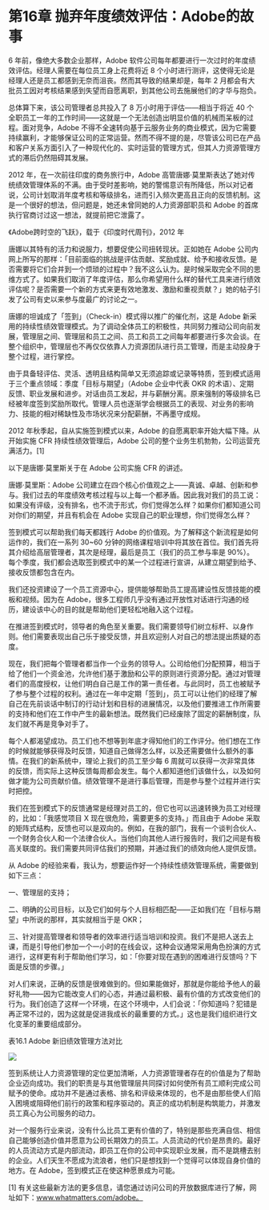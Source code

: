 # 第16章 抛弃年度绩效评估：Adobe的故事

6 年前，像绝大多数企业那样，Adobe 软件公司每年都要进行一次过时的年度绩效评估。经理人需要在每位员工身上花费将近 8 个小时进行测评，这使得无论是经理人还是员工都感到无奈而沮丧。然而其导致的结果却是，每年 2 月都会有大批员工因对考核结果感到失望而自愿离职，到其他公司去施展他们的才华与抱负。

总体算下来，该公司管理者总共投入了 8 万小时用于评估——相当于将近 40 个全职员工一年的工作时间——这就是一个无法创造出明显价值的机械而呆板的过程。面对竞争，Adobe 不得不全速转向基于云服务业务的商业模式，因为它需要持续赢利，才能够保证公司的正常运营。然而不得不提的是，尽管该公司已在产品和客户关系方面引入了一种现代化的、实时运营的管理方式，但其人力资源管理方式的滞后仍然阻碍其发展。

2012 年，在一次前往印度的商务旅行中，Adobe 高管唐娜·莫里斯表达了她对传统绩效管理体系的不满。由于受时差影响，她的警惕意识有所降低，所以对记者说，公司计划取消年度考核和等级排名，进而引入频次更高且正向的反馈机制。这是一个很好的想法，但问题是，她还未曾同她的人力资源部职员和 Adobe 的首席执行官商讨过这一想法，就提前把它泄露了。

《Adobe跨时空的飞跃》，载于《印度时代周刊》，2012 年

唐娜以其特有的活力和说服力，想要促使公司扭转现状。正如她在 Adobe 公司内网上所写的那样：「目前面临的挑战是评估贡献、奖励成就、给予和接收反馈。是否需要将它们合并到一个烦琐的过程中？我不这么认为。是时候采取完全不同的思维方式了。如果我们取消了年度评估，那么你希望用什么样的替代工具来进行绩效评估呢？是否需要一个新的方式来更有效地激发、激励和重视贡献？」她的帖子引发了公司有史以来参与度最广的讨论之一。

唐娜的坦诚成了「签到」（Check-in）模式得以推广的催化剂，这是 Adobe 新采用的持续性绩效管理模式。为了调动全体员工的积极性，共同努力推动公司向前发展，管理层之间、管理层和员工之间、员工和员工之间每年都要进行多次会谈。在整个组织中，管理层也不再仅仅依靠人力资源团队进行员工管理，而是主动投身于整个过程，进行掌控。

由于具备轻评估、灵活、透明且结构简单又无须追踪或记录等特质，签到模式适用于三个重点领域：季度「目标与期望」（Adobe 企业中代表 OKR 的术语）、定期反馈、职业发展和进步。对话由员工发起，并与薪酬分离。原来强制的等级排名已经被年度签到奖励所取代。管理人员也逐渐学会根据员工的表现、对业务的影响力、技能的相对稀缺性及市场状况来分配薪酬，不再墨守成规。

2012 年秋季起，自从实施签到模式以来，Adobe 的自愿离职率开始大幅下降。从开始实施 CFR 持续性绩效管理后，Adobe 公司的整个业务生机勃勃，公司运营充满活力。[1]

以下是唐娜·莫里斯关于在 Adobe 公司实施 CFR 的讲述。

唐娜·莫里斯：Adobe 公司建立在四个核心价值观之上——真诚、卓越、创新和参与。我们过去的年度绩效考核过程与以上每一个都矛盾。因此我对我们的员工说：如果没有评级，没有排名，也不流于形式，你们觉得怎么样？如果你们都知道公司对你们的期望，并且有机会在 Adobe 实现自己的职业理想，你们觉得怎么样？

签到模式可以帮助我们每天都践行 Adobe 的价值观。为了解释这个新流程是如何运作的，我们在一系列 30~60 分钟的网络课程培训中将其放在首位。我们首先将其介绍给高层管理者，其次是经理，最后是员工（我们的员工参与率是 90%）。每个季度，我们都会选取签到模式中的某一个过程进行宣讲，从建立期望到给予、接收反馈都包含在内。

我们还投资建设了一个员工资源中心，提供能够帮助员工提高建设性反馈技能的模板和视频。因为在 Adobe，很多工程师几乎没有通过开放性对话进行沟通的经历，建设该中心的目的就是帮助他们更轻松地融入这个过程。

在推进签到模式时，领导者的角色至关重要。我们需要领导们树立标杆、以身作则。他们需要表现出自己乐于接受反馈，并且欢迎别人对自己的想法提出质疑的态度。

现在，我们把每个管理者都当作一个业务的领导人。公司给他们分配预算，相当于给了他们一个资金池，允许他们基于激励和公平的原则进行资源分配。通过对管理者们的高度授权，让他们明白自己是工作的第一责任者。与此同时，员工也被赋予了参与整个过程的权利。通过在一年中定期「签到」，员工可以让他们的经理了解自己在先前谈话中制订的行动计划和目标的进展情况，以及他们要推进工作所需要的支持和他们在工作中产生的最新想法。既然我们已经废除了固定的薪酬制度，队友们就不再是竞争对手了。

每个人都渴望成功。员工们也不想等到年底才得知他们的工作评分。他们想在工作的时候就能够获得及时反馈，知道自己做得怎么样，以及还需要做什么额外的事情。在我们的新系统中，理论上我们的员工至少每 6 周就可以获得一次非常具体的反馈，而实际上这种反馈每周都会发生。每个人都知道他们该做什么，以及如何做才能为公司贡献价值。绩效管理不是进行事后管理，而是参与整个过程并进行实时把控。

我们在签到模式下的反馈通常是经理对员工的，但它也可以迅速转换为员工对经理的，比如：「我感觉项目 X 现在很危险，需要更多的支持。」而且由于 Adobe 采取的矩阵式结构，反馈也可以是双向的。例如，在我的部门，我有一个谈判合伙人、一个财务合伙人和一个法律合伙人。当他们向其他人进行报告时，我们之间是有极高关联度的。我们需要共同评估我们的预期，并通过我们的绩效向他人提供反馈。

从 Adobe 的经验来看，我认为，想要运作好一个持续性绩效管理系统，需要做到如下三点：

一、管理层的支持；

二、明确的公司目标，以及它们如何与个人目标相匹配——正如我们在「目标与期望」中所说的那样，其实就相当于是 OKR；

三、针对提高管理者和领导者的效率进行适当培训和投资。我们不是把人送去上课，而是引导他们参加一个一小时的在线会议，这种会议通常采用角色扮演的方式进行，这样更有利于帮助他们学习，如：「你要对现在遇到的困难进行反馈吗？下面是反馈的步骤。」

对人们来说，正确的反馈是很难做到的。但如果能做好，那就是你能给予他人的最好礼物——因为它能改变人们的心态，并通过最积极、最有价值的方式改变他们的行为。我们创造了这样一个环境，在这个环境中，人们会说：「你知道吗？犯错是再正常不过的，因为这就是促进我成长的最重要的方式。」这也是我们组织进行文化变革的重要组成部分。

表16.1 Adobe 新旧绩效管理方法对比

![](https://raw.githubusercontent.com/dalong0514/selfstudy/master/图片链接/复制书籍/2019759.PNG)

签到系统让人力资源管理的定位更加清晰，人力资源管理者存在的价值是为了帮助企业迈向成功。我们的职责是与其他管理层共同探讨如何使所有员工顺利完成公司赋予的使命。成功并不是通过表格、排名和评级来体现的，也不是由那些使人们陷入困境或阻碍他们前行的政策和程序驱动的。真正的成功机制是构筑能力，并激发员工真心为公司服务的动力。

对一个服务行业来说，没有什么比员工更有价值的了，特别是那些充满自信、相信自己能够创造价值并愿意为公司长期效力的员工。人员流动的代价是昂贵的。最好的人员流动方式是内部流动，即员工在你的公司中实现职业发展，而不是跳槽去别的企业。人们天生不愿成为流浪者，他们只是想找到一个觉得可以体现自身价值的地方。在 Adobe，签到模式正在使这种愿景成为可能。

[1] 有关这些最新方法的更多信息，请您通过访问公司的开放数据库进行了解，网址如下：www.whatmatters.com/adobe。


